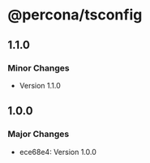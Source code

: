# @percona/tsconfig

## 1.1.0

### Minor Changes

- Version 1.1.0

## 1.0.0

### Major Changes

- ece68e4: Version 1.0.0
